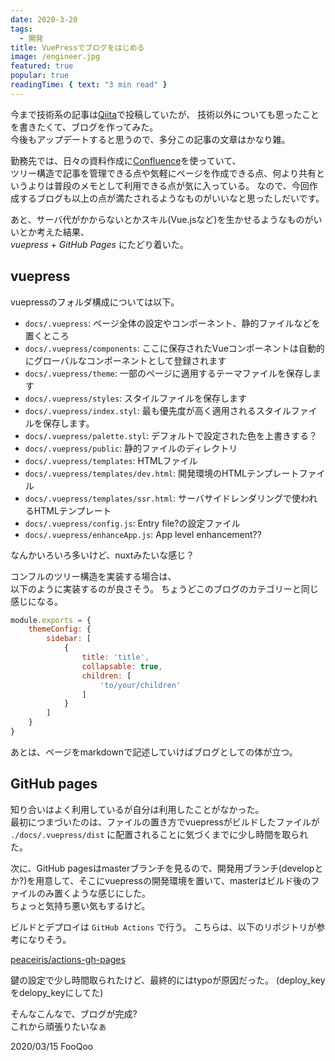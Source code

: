 ```yaml
---
date: 2020-3-20
tags:
  - 開発
title: VuePressでブログをはじめる
image: /engineer.jpg
featured: true
popular: true
readingTime: { text: "3 min read" }
---
```


今まで技術系の記事は[Qiita](https://qiita.com/FooQoo)で投稿していたが、 
技術以外についても思ったことを書きたくて、ブログを作ってみた。  
今後もアップデートすると思うので、多分この記事の文章はかなり雑。

勤務先では、日々の資料作成に[Confluence](https://www.atlassian.com/ja/software/confluence)を使っていて、  
ツリー構造で記事を管理できる点や気軽にページを作成できる点、何より共有というよりは普段のメモとして利用できる点が気に入っている。
なので、今回作成するブログも以上の点が満たされるようなものがいいなと思ったしだいです。  

あと、サーバ代がかからないとかスキル(Vue.jsなど)を生かせるようなものがいいとか考えた結果、  
_vuepress + GitHub Pages_ にたどり着いた。

## vuepress
vuepressのフォルダ構成については以下。
- `docs/.vuepress`: ページ全体の設定やコンポーネント、静的ファイルなどを置くところ
- `docs/.vuepress/components`: ここに保存されたVueコンポーネントは自動的にグローバルなコンポーネントとして登録されます
- `docs/.vuepress/theme`: 一部のページに適用するテーマファイルを保存します
- `docs/.vuepress/styles`: スタイルファイルを保存します
- `docs/.vuepress/index.styl`: 最も優先度が高く適用されるスタイルファイルを保存します。
- `docs/.vuepress/palette.styl`: デフォルトで設定された色を上書きする？
- `docs/.vuepress/public`: 静的ファイルのディレクトリ
- `docs/.vuepress/templates`: HTMLファイル
- `docs/.vuepress/templates/dev.html`: 開発環境のHTMLテンプレートファイル
- `docs/.vuepress/templates/ssr.html`: サーバサイドレンダリングで使われるHTMLテンプレート
- `docs/.vuepress/config.js`: Entry file?の設定ファイル
- `docs/.vuepress/enhanceApp.js`: App level enhancement??

なんかいろいろ多いけど、nuxtみたいな感じ？

コンフルのツリー構造を実装する場合は、  
以下のように実装するのが良さそう。
ちょうどこのブログのカテゴリーと同じ感じになる。
```js
module.exports = {
    themeConfig: {
        sidebar: [
            {
                title: 'title',
                collapsable: true,
                children: [
                    'to/your/children'
                ]
            }
        ]
    }
}
```
あとは、ページをmarkdownで記述していけばブログとしての体が立つ。

## GitHub pages
知り合いはよく利用しているが自分は利用したことがなかった。  
最初につまづいたのは、ファイルの置き方でvuepressがビルドしたファイルが `./docs/.vuepress/dist` に配置されることに気づくまでに少し時間を取られた。  

次に、GitHub pagesはmasterブランチを見るので、開発用ブランチ(developとか?)を用意して、そこにvuepressの開発環境を置いて、masterはビルド後のファイルのみ置くような感じにした。  
ちょっと気持ち悪い気もするけど。  

ビルドとデプロイは `GitHub Actions` で行う。
こちらは、以下のリポジトリが参考になりそう。

[peaceiris/actions-gh-pages](https://github.com/peaceiris/actions-gh-pages)

鍵の設定で少し時間取られたけど、最終的にはtypoが原因だった。
(deploy\_keyをdelopy\_keyにしてた)

そんなこんなで、ブログが完成?  
これから頑張りたいなぁ

2020/03/15 FooQoo

